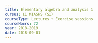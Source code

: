 ```yaml
---
title: Elementary algebra and analysis 1
cursus: L1 MIASHS (S1)
courseType: Lectures + Exercise sessions
courseHours: 72
year: 2018-2019
date: 2018-09-01
---
```

